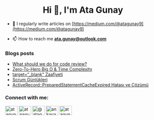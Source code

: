 <h1 align="center">Hi 👋, I'm Ata Gunay</h1>

- 📝 I regularly write articles on [https://medium.com/@atagunay9](https://medium.com/@atagunay9)

- 📫 How to reach me **ata.gunay@outlook.com**


### Blogs posts
<!-- BLOG-POST-LIST:START -->
- [What should we do for code review?](https://medium.com/passgage-tech/what-should-we-do-for-code-review-a8f5dc7c3eba?source=rss-52f26148c451------2)
- [Zero-To-Hero Big O &amp; Time Complexity](https://medium.com/@atagunay9/zero-to-hero-big-o-time-complexity-e366d2b20a77?source=rss-52f26148c451------2)
- [target=“_blank” Zaafiyeti](https://medium.com/fazla-think-tank/target-blank-zaafiyeti-af1155af1a2a?source=rss-52f26148c451------2)
- [Scrum Günlükleri](https://medium.com/@atagunay9/scrum-g%C3%BCnl%C3%BCkleri-ae37e063fbcd?source=rss-52f26148c451------2)
- [ActiveRecord::PreparedStatementCacheExpired Hatası ve Çözümü](https://medium.com/fazla-think-tank/activerecord-preparedstatementcacheexpired-hatas%C4%B1-ve-%C3%A7%C3%B6z%C3%BCm%C3%BC-851ae5735929?source=rss-52f26148c451------2)
<!-- BLOG-POST-LIST:END -->

<h3 align="left">Connect with me:</h3>
<p align="left">
<a href="https://linkedin.com/in/atagunay" target="blank"><img align="center" src="https://raw.githubusercontent.com/rahuldkjain/github-profile-readme-generator/master/src/images/icons/Social/linked-in-alt.svg" alt="atagunay" height="30" width="40" /></a>
<a href="https://instagram.com/ataagunaay" target="blank"><img align="center" src="https://raw.githubusercontent.com/rahuldkjain/github-profile-readme-generator/master/src/images/icons/Social/instagram.svg" alt="ataagunaay" height="30" width="40" /></a>
<a href="https://medium.com/@atagunay9" target="blank"><img align="center" src="https://raw.githubusercontent.com/rahuldkjain/github-profile-readme-generator/master/src/images/icons/Social/medium.svg" alt="@atagunay9" height="30" width="40" /></a>
<a href="https://www.youtube.com/channel/UC7eZJ6YyNBRTM5_htoD7I4A" target="blank"><img align="center" src="https://raw.githubusercontent.com/rahuldkjain/github-profile-readme-generator/master/src/images/icons/Social/youtube.svg" alt="ankayazlmkulubu-gfcmaltepe8873" height="30" width="40" /></a>
<a href="https://www.hackerrank.com/atagunay" target="blank"><img align="center" src="https://raw.githubusercontent.com/rahuldkjain/github-profile-readme-generator/master/src/images/icons/Social/hackerrank.svg" alt="atagunay" height="30" width="40" /></a>
</p>

